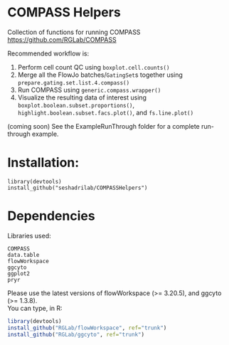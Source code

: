 # COMPASS Helpers
Collection of functions for running COMPASS https://github.com/RGLab/COMPASS

Recommended workflow is:
1. Perform cell count QC using `boxplot.cell.counts()`
2. Merge all the FlowJo batches/`GatingSet`s together using `prepare.gating.set.list.4.compass()`
3. Run COMPASS using `generic.compass.wrapper()`
4. Visualize the resulting data of interest using `boxplot.boolean.subset.proportions()`, `highlight.boolean.subset.facs.plot()`, and `fs.line.plot()`

(coming soon) See the ExampleRunThrough folder for a complete run-through example.

# Installation:

```
library(devtools)
install_github("seshadrilab/COMPASSHelpers")
```

# Dependencies

Libraries used:

```
COMPASS
data.table
flowWorkspace
ggcyto
ggplot2
pryr
```

Please use the latest versions of flowWorkspace (>= 3.20.5), and ggcyto (>= 1.3.8).  
You can type, in R: 
```r
library(devtools)
install_github("RGLab/flowWorkspace", ref="trunk")
install_github("RGLab/ggcyto", ref="trunk")
```
